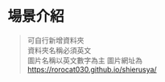# 場景介紹
> 可自行新增資料夾 <br>
> 資料夾名稱必須英文 <br>
> 圖片名稱以英文數字為主
> 圖片網址為 https://rorocat030.github.io/shierusya/
